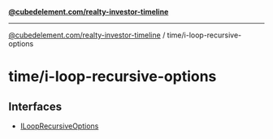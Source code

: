 [**@cubedelement.com/realty-investor-timeline**](../../index.md)

---

[@cubedelement.com/realty-investor-timeline](../../modules.md) / time/i-loop-recursive-options

# time/i-loop-recursive-options

## Interfaces

- [ILoopRecursiveOptions](interfaces/ILoopRecursiveOptions.md)
